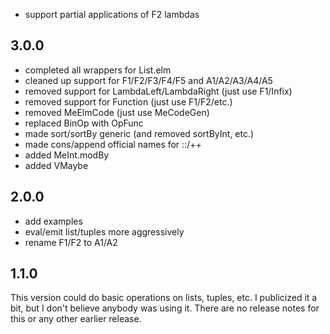 - support partial applications of F2 lambdas

3.0.0
-----

- completed all wrappers for List.elm
- cleaned up support for F1/F2/F3/F4/F5 and A1/A2/A3/A4/A5
- removed support for LambdaLeft/LambdaRight (just use F1/Infix)
- removed support for Function (just use F1/F2/etc.)
- removed MeElmCode (just use MeCodeGen)
- replaced BinOp with OpFunc
- made sort/sortBy generic (and removed sortByInt, etc.)
- made cons/append official names for ::/++
- added MeInt.modBy
- added VMaybe

2.0.0
-----

- add examples
- eval/emit list/tuples more aggressively
- rename F1/F2 to A1/A2

1.1.0
-----
This version could do basic operations on lists, tuples,
etc.  I publicized it a bit, but I don't believe anybody
was using it.  There are no release notes for this or any
other earlier release.
